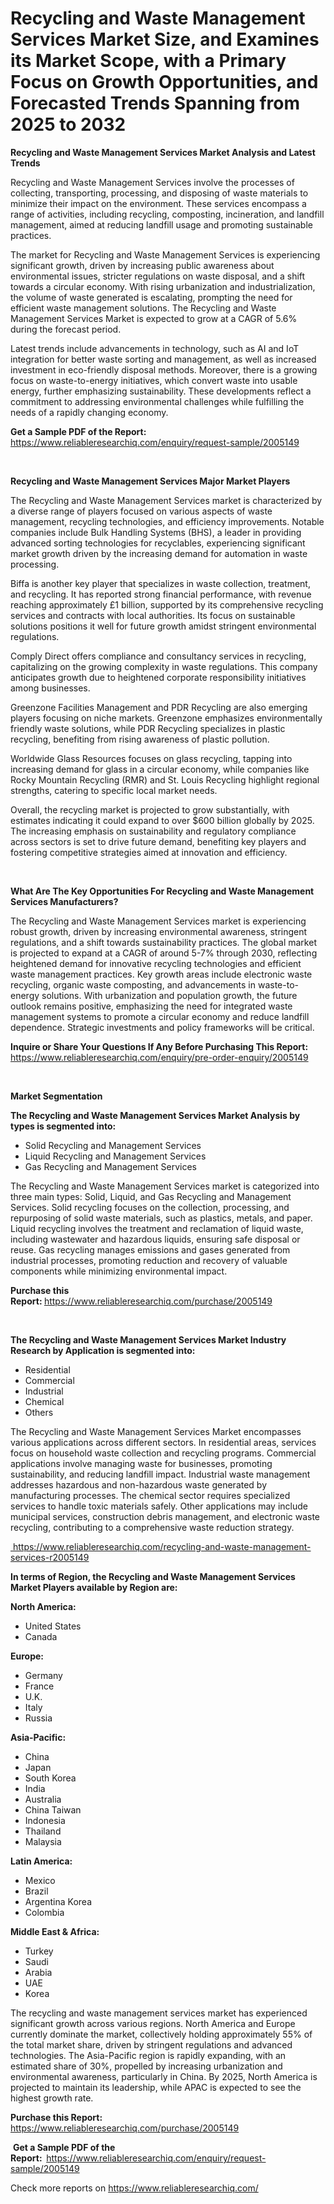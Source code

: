 <p><h1>Recycling and Waste Management Services Market Size, and Examines its Market Scope, with a Primary Focus on Growth Opportunities, and Forecasted Trends Spanning from 2025 to 2032</h1></p><p><strong>Recycling and Waste Management Services Market Analysis and Latest Trends</strong></p>
<p><p>Recycling and Waste Management Services involve the processes of collecting, transporting, processing, and disposing of waste materials to minimize their impact on the environment. These services encompass a range of activities, including recycling, composting, incineration, and landfill management, aimed at reducing landfill usage and promoting sustainable practices.</p><p>The market for Recycling and Waste Management Services is experiencing significant growth, driven by increasing public awareness about environmental issues, stricter regulations on waste disposal, and a shift towards a circular economy. With rising urbanization and industrialization, the volume of waste generated is escalating, prompting the need for efficient waste management solutions. The Recycling and Waste Management Services Market is expected to grow at a CAGR of 5.6% during the forecast period.</p><p>Latest trends include advancements in technology, such as AI and IoT integration for better waste sorting and management, as well as increased investment in eco-friendly disposal methods. Moreover, there is a growing focus on waste-to-energy initiatives, which convert waste into usable energy, further emphasizing sustainability. These developments reflect a commitment to addressing environmental challenges while fulfilling the needs of a rapidly changing economy.</p></p>
<p><strong>Get a Sample PDF of the Report:&nbsp;</strong> <a href="https://www.reliableresearchiq.com/enquiry/request-sample/2005149?utm_campaign=1123&utm_medium=2&utm_source=Github&utm_content=ia&utm_term=15012025&utm_id=recycling-and-waste-management-services">https://www.reliableresearchiq.com/enquiry/request-sample/2005149</a></p>
<p>&nbsp;</p>
<p><strong>Recycling and Waste Management Services Major Market Players</strong></p>
<p><p>The Recycling and Waste Management Services market is characterized by a diverse range of players focused on various aspects of waste management, recycling technologies, and efficiency improvements. Notable companies include Bulk Handling Systems (BHS), a leader in providing advanced sorting technologies for recyclables, experiencing significant market growth driven by the increasing demand for automation in waste processing. </p><p>Biffa is another key player that specializes in waste collection, treatment, and recycling. It has reported strong financial performance, with revenue reaching approximately £1 billion, supported by its comprehensive recycling services and contracts with local authorities. Its focus on sustainable solutions positions it well for future growth amidst stringent environmental regulations.</p><p>Comply Direct offers compliance and consultancy services in recycling, capitalizing on the growing complexity in waste regulations. This company anticipates growth due to heightened corporate responsibility initiatives among businesses.</p><p>Greenzone Facilities Management and PDR Recycling are also emerging players focusing on niche markets. Greenzone emphasizes environmentally friendly waste solutions, while PDR Recycling specializes in plastic recycling, benefiting from rising awareness of plastic pollution.</p><p>Worldwide Glass Resources focuses on glass recycling, tapping into increasing demand for glass in a circular economy, while companies like Rocky Mountain Recycling (RMR) and St. Louis Recycling highlight regional strengths, catering to specific local market needs.</p><p>Overall, the recycling market is projected to grow substantially, with estimates indicating it could expand to over $600 billion globally by 2025. The increasing emphasis on sustainability and regulatory compliance across sectors is set to drive future demand, benefiting key players and fostering competitive strategies aimed at innovation and efficiency.</p></p>
<p>&nbsp;</p>
<p><strong>What Are The Key Opportunities For Recycling and Waste Management Services Manufacturers?</strong></p>
<p><p>The Recycling and Waste Management Services market is experiencing robust growth, driven by increasing environmental awareness, stringent regulations, and a shift towards sustainability practices. The global market is projected to expand at a CAGR of around 5-7% through 2030, reflecting heightened demand for innovative recycling technologies and efficient waste management practices. Key growth areas include electronic waste recycling, organic waste composting, and advancements in waste-to-energy solutions. With urbanization and population growth, the future outlook remains positive, emphasizing the need for integrated waste management systems to promote a circular economy and reduce landfill dependence. Strategic investments and policy frameworks will be critical.</p></p>
<p><strong>Inquire or Share Your Questions If Any Before Purchasing This Report:</strong> <a href="https://www.reliableresearchiq.com/enquiry/pre-order-enquiry/2005149?utm_campaign=1123&utm_medium=2&utm_source=Github&utm_content=ia&utm_term=15012025&utm_id=recycling-and-waste-management-services">https://www.reliableresearchiq.com/enquiry/pre-order-enquiry/2005149</a></p>
<p>&nbsp;</p>
<p><strong>Market Segmentation</strong></p>
<p><strong>The Recycling and Waste Management Services Market Analysis by types is segmented into:</strong></p>
<p><ul><li>Solid Recycling and Management Services</li><li>Liquid Recycling and Management Services</li><li>Gas Recycling and Management Services</li></ul></p>
<p><p>The Recycling and Waste Management Services market is categorized into three main types: Solid, Liquid, and Gas Recycling and Management Services. Solid recycling focuses on the collection, processing, and repurposing of solid waste materials, such as plastics, metals, and paper. Liquid recycling involves the treatment and reclamation of liquid waste, including wastewater and hazardous liquids, ensuring safe disposal or reuse. Gas recycling manages emissions and gases generated from industrial processes, promoting reduction and recovery of valuable components while minimizing environmental impact.</p></p>
<p><strong>Purchase this Report:&nbsp;</strong><a href="https://www.reliableresearchiq.com/purchase/2005149?utm_campaign=1123&utm_medium=2&utm_source=Github&utm_content=ia&utm_term=15012025&utm_id=recycling-and-waste-management-services">https://www.reliableresearchiq.com/purchase/2005149</a></p>
<p>&nbsp;</p>
<p><strong>The Recycling and Waste Management Services Market Industry Research by Application is segmented into:</strong></p>
<p><ul><li>Residential</li><li>Commercial</li><li>Industrial</li><li>Chemical</li><li>Others</li></ul></p>
<p><p>The Recycling and Waste Management Services Market encompasses various applications across different sectors. In residential areas, services focus on household waste collection and recycling programs. Commercial applications involve managing waste for businesses, promoting sustainability, and reducing landfill impact. Industrial waste management addresses hazardous and non-hazardous waste generated by manufacturing processes. The chemical sector requires specialized services to handle toxic materials safely. Other applications may include municipal services, construction debris management, and electronic waste recycling, contributing to a comprehensive waste reduction strategy.</p></p>
<p><a href="https://www.reliableresearchiq.com/recycling-and-waste-management-services-r2005149?utm_campaign=1123&utm_medium=2&utm_source=Github&utm_content=ia&utm_term=15012025&utm_id=recycling-and-waste-management-services">&nbsp;https://www.reliableresearchiq.com/recycling-and-waste-management-services-r2005149</a></p>
<p><strong>In terms of Region, the Recycling and Waste Management Services Market Players available by Region are:</strong></p>
<p>
    <p> <strong> North America: </strong>
        <ul>
            <li>United States</li>
            <li>Canada</li>
        </ul>
        </p> 
    <p> <strong> Europe: </strong>
        <ul>
            <li>Germany</li>
            <li>France</li>
            <li>U.K.</li>
            <li>Italy</li>
            <li>Russia</li>
        </ul>
        </p> 
    <p> <strong> Asia-Pacific: </strong>
        <ul>
            <li>China</li>
            <li>Japan</li>
            <li>South Korea</li>
            <li>India</li>
            <li>Australia</li>
            <li>China Taiwan</li>
            <li>Indonesia</li>
            <li>Thailand</li>
            <li>Malaysia</li>
        </ul>
        </p> 
    <p> <strong> Latin America: </strong>
        <ul>
            <li>Mexico</li>
            <li>Brazil</li>
            <li>Argentina Korea</li>
            <li>Colombia</li>
        </ul>
        </p> 
    <p> <strong> Middle East & Africa: </strong>
        <ul>
            <li>Turkey</li>
            <li>Saudi</li>
            <li>Arabia</li>
            <li>UAE</li>
            <li>Korea</li>
        </ul>
    </p>
    </p>
<p><p>The recycling and waste management services market has experienced significant growth across various regions. North America and Europe currently dominate the market, collectively holding approximately 55% of the total market share, driven by stringent regulations and advanced technologies. The Asia-Pacific region is rapidly expanding, with an estimated share of 30%, propelled by increasing urbanization and environmental awareness, particularly in China. By 2025, North America is projected to maintain its leadership, while APAC is expected to see the highest growth rate.</p></p>
<p><strong>Purchase this Report: </strong><a href="https://www.reliableresearchiq.com/purchase/2005149?utm_campaign=1123&utm_medium=2&utm_source=Github&utm_content=ia&utm_term=15012025&utm_id=recycling-and-waste-management-services">https://www.reliableresearchiq.com/purchase/2005149</a></p>
<p>&nbsp;<strong>Get a Sample PDF of the Report:&nbsp;&nbsp;</strong><a href="https://www.reliableresearchiq.com/enquiry/request-sample/2005149?utm_campaign=1123&utm_medium=2&utm_source=Github&utm_content=ia&utm_term=15012025&utm_id=recycling-and-waste-management-services">https://www.reliableresearchiq.com/enquiry/request-sample/2005149</a></p>
<p><strong></strong></p>
<p>Check more reports on <a href="https://www.reliableresearchiq.com/?utm_campaign=1123&utm_medium=2&utm_source=Github&utm_content=ia&utm_term=15012025&utm_id=recycling-and-waste-management-services">https://www.reliableresearchiq.com/</a></p>